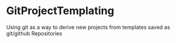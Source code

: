 # GitProjectTemplating
Using git as a way to derive new projects from templates saved as git/github Repositories
